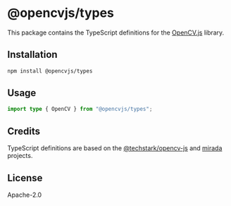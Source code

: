 # @opencvjs/types

This package contains the TypeScript definitions for the [OpenCV.js](https://docs.opencv.org/4.x/d0/d84/tutorial_js_usage.html) library.

## Installation

```bash
npm install @opencvjs/types
```

## Usage

```ts
import type { OpenCV } from "@opencvjs/types";
```

## Credits

TypeScript definitions are based on the [@techstark/opencv-js](https://github.com/TechStark/opencv-js) and [mirada](https://github.com/cancerberoSgx/mirada) projects.

## License

Apache-2.0
